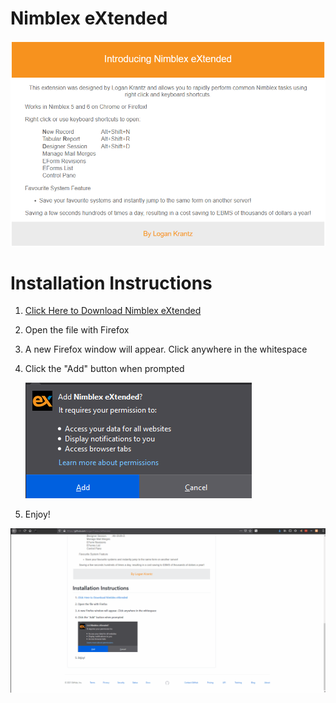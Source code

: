 [mylink]: <https://github.com/LoganTraceur/eXtended/raw/main/Versions/nimblex_extended-7.5.1-fx.xpi> "Install Nimblex Extended"

# Nimblex eXtended

![About Image](Photos/Nimblex%20eXtended%20About.png)

# Installation Instructions

1. [Click Here to Download Nimblex eXtended][mylink]
2. Open the file with Firefox
3. A new Firefox window will appear. Click anywhere in the whitespace
3. Click the "Add" button when prompted

      ![About Image](Photos/AddButton.png)
 
 4. Enjoy!
<p align="center">
  <img src="Photos/Install.gif" alt="Install Gif" width="800" />
</p>
